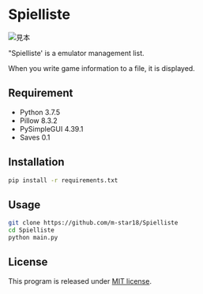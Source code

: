 # Spielliste

![見本](assets/spielliste.jpg)

"Spielliste' is a emulator management list.

When you write game information to a file, it is displayed.

## Requirement
 
* Python 3.7.5
* Pillow 8.3.2
* PySimpleGUI 4.39.1
* Saves 0.1
 
## Installation
 
```bash
pip install -r requirements.txt
```
 
## Usage
 
```bash
git clone https://github.com/m-star18/Spielliste
cd Spielliste
python main.py
```

## License

This program is released under [MIT license](https://en.wikipedia.org/wiki/MIT_License).
